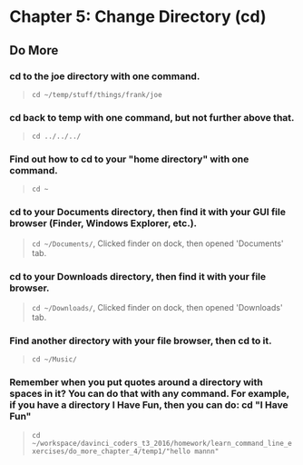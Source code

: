 
# Chapter 5: Change Directory (cd)

## Do More

### cd to the joe directory with one command.

>`cd ~/temp/stuff/things/frank/joe`

### cd back to temp with one command, but not further above that.

>`cd ../../../`

### Find out how to cd to your "home directory" with one command.

>`cd ~`

### cd to your Documents directory, then find it with your GUI file browser (Finder, Windows Explorer, etc.).

>`cd ~/Documents/`, Clicked finder on dock, then opened 'Documents' tab.
 
### cd to your Downloads directory, then find it with your file browser.

>`cd ~/Downloads/`, Clicked finder on dock, then opened 'Downloads' tab.

### Find another directory with your file browser, then cd to it.

>`cd ~/Music/`

### Remember when you put quotes around a directory with spaces in it? You can do that with any command. For example, if you have a directory I Have Fun, then you can do: cd "I Have Fun"

>`cd ~/workspace/davinci_coders_t3_2016/homework/learn_command_line_exercises/do_more_chapter_4/temp1/"hello mannn"`
    

